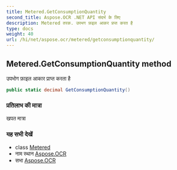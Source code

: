 ```yaml
---
title: Metered.GetConsumptionQuantity
second_title: Aspose.OCR .NET API संदर्भ के लिए
description: Metered तरक. उपभग फ़इल आकर प्रप्त करत है
type: docs
weight: 40
url: /hi/net/aspose.ocr/metered/getconsumptionquantity/
---
```

## Metered.GetConsumptionQuantity method

उपभोग फ़ाइल आकार प्राप्त करता है

```csharp
public static decimal GetConsumptionQuantity()
```

### प्रतिलाभ की मात्रा

खपत मात्रा

### यह सभी देखें

* class [Metered](../)
* नाम स्थान [Aspose.OCR](../../metered/)
* सभा [Aspose.OCR](../../../)


